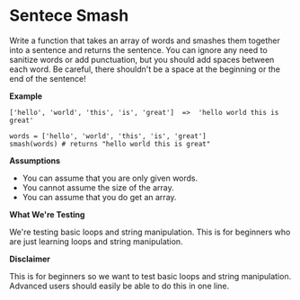 # Sentece Smash

Write a function that takes an array of words and smashes them together into a sentence and returns the sentence. You can ignore any need to sanitize words or add punctuation, but you should add spaces between each word. Be careful, there shouldn't be a space at the beginning or the end of the sentence!

**Example**

```
['hello', 'world', 'this', 'is', 'great']  =>  'hello world this is great'
```

```
words = ['hello', 'world', 'this', 'is', 'great']
smash(words) # returns "hello world this is great"
```
**Assumptions**

- You can assume that you are only given words.
- You cannot assume the size of the array.
- You can assume that you do get an array.

**What We're Testing**

We're testing basic loops and string manipulation. This is for beginners who are just learning loops and string manipulation.

**Disclaimer**

This is for beginners so we want to test basic loops and string manipulation. Advanced users should easily be able to do this in one line.

